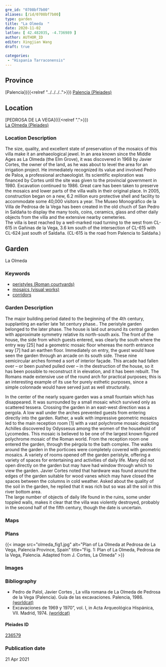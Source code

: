```yaml
---
gre_id: "0708bf7b00"
aliases: [/id/0708bf7b00]
type: garden
title: "La Olmeda  "
date: 2020-11-02
latlon: [ 42.482035, -4.736989 ]
author: AUTHOR_ID
editor: Xingjian Wang
draft: true

categories:
 - "Hispania Tarraconensis"
---
```


## Province

[Palencia]({{<relref "../../../..">}})
[Palencia (Pleiades)](https://pleiades.stoa.org/places/236591)

<!--### Province Description-->


## Location

[PEDROSA DE LA VEGA]({{<relref ".">}}) \
[La Olmeda (Pleiades)](https://pleiades.stoa.org/places/236579)

### Location Description
The size, quality, and excellent state of preservation of the mosaics of this villa make it an arehaeological jewel.  In an area known since the Middle Ages as La Olmeda (the Elm Grove), it was discovered in 1968 by Javier Cortes, the owner of the land, as he was about to level the area for an irrigation project.  He immediately recognized its value and involved Pedro de Paloa, a professional archaeologist. Its scientific exploration was financed by Cortes until the site was given to the provincial government  in 1980.  Excavation continued to 1986.  Great care has been taken to preserve the mosaics and lower parts of the villa walls in their original place.  In 2005, construction began on a new, 6.2 million euro protective shell and facility to accommodate some 40,000 visitors a year.  The Museo Monográfico de la Villa de Pedrosa de la Vega has been created in the old chuch of San Pedro in Saldaña to display the many tools, coins, ceramics, glass and other daily objects from the villa and the extensive nearby cemeteries.  
The villa is best reached by a well-marked road turning to the west from CL-615 in Gañinas de la Vega, 3.6 km south of the intersection of CL-615 with CL-624 just south of Saldaña. (CL-615 is the road from Palencia to Saldaña.)

<!-- LEAVE THIS BLANK FOR NOW -->

<!--## Sublocation-->

<!--
[AREA WITHIN LOCATION, LIKE “PALATINE HILL”](GEOREFERENCE LINK)
A sublocation is any area larger than an individual garden, but located within a location. I would always try to include a link to a controlled vocabulary here if possible. This ID may well be different from the Garden ID, e.g., Pompeii versus a Garden in one of the houses which has its own Pleiades ID.
-->

<!--### Sublocation Description-->

<!-- DESCRIPTION -->

## Garden
La Olmeda  

### Keywords
- [peristyles (Roman courtyards)](http://vocab.getty.edu/page/aat/300080971)
- [mosaics (visual works)](http://vocab.getty.edu/page/aat/300015342)
- [corridors](http://vocab.getty.edu/page/aat/300004294)

### Garden Description
The major building period dated to the beginning of the 4th century, supplanting an earlier late 1st century phase.. The peristyle garden belonged to the later phase.  The house is laid out around its central garden with approximate symmetry relative its north-south axis.  The front of the house, the side from which guests entered, was clearly the south where the entry way [25] had a geometric mosaic floor whereas the north entrance way [7] had an earthen floor.  Immediately on entry, the guest would have seen the garden through an arcade on its south side.  These nine semicircular arches formed a sort of interior façade.  This arcade had fallen over – or been pushed pulled over – in the destruction of the house, so it has been possible to reconstruct it in elevation, and it has been rebuilt.  The Romans made extensive use of the round arch for practical purposes; this is an interesting example of its use for purely esthetic purposes, since a simple colonnade would have served just as well structurally.

In the center of the nearly square garden was a small fountain which has disappeared.  It was surrounded by a small mosaic which survived only as scattered tessera.  Crossing the garden in an east-west direction was a pergola. A low wall under the arches prevented guests from entering directly into the garden.  Rather, a walk with impressive geometric mosaics led to the main reception room [1] with a vast polychrome mosaic depicting Achilles discovered by Odyssesus among the women of the household of Lycomedes. This mosaic is believed to be one of the largest known figured polychrome mosaic of the Roman world. From the reception room one entered the garden, through the pérgola to the bath complex.  The walks around the garden in the porticoes were completely covered with geometric mosaics.  A variety of rooms opened off the garden peristyle, offering a variety of spaces for entertaining and activities of daily life. Many did not open directly on the garden but may have had window through which to view the garden.
Javier Cortes noted that hardware was found around the edges of the garden suitable for wood vanes which may have closed the spaces between the columns in cold weather.  Asked about the quality of the soil in the garden, he replied that it was rich but so was all the soil in this river bottom area.   
The large number of objects of daily life found in the ruins, some under toppled walls, makes it clear that the villa was violently destroyed, probably in the second half of the fifth century, though the date is uncertain.  

### Maps

<!--
{{< image src="FILENAME" alt="ALT_TEXT" title="CAPTION" >}}
-->

### Plans

{{< image src="olmeda_fig1.jpg" alt="Plan of La Olmeda at Pedrosa de La Vega, Palencia Province, Spain" title="Fig. 1: Plan of La Olmeda, Pedrosa de la Vega, Palencia.  Adapted from J. Cortes, La Olmeda" >}}

### Images

<!--
{{< image src="FILENAME" alt="ALT_TEXT" title="CAPTION" >}}
-->

<!--### Dates-->


### Bibliography
- Pedro de Palol, Javier Cortes , La villa romana de La Olmeda de Pedrosa de la Vega (Palencia). Guía de las excavaciones. Palencia, 1986. [(worldcat)](http://www.worldcat.org/oclc/435246224)
- Excavaciones de 1969 y 1970”, vol. I, in Acta Arqueológica Hispánica, VII. Madrid, 1974. [(worldcat)](http://www.worldcat.org/oclc/183400557)

<!--#### Periodo ID-->

<!-- [PERIODO_ID](https://pleiades.stoa.org/places/PLEIADES_ID) -->

#### Pleiades ID

[236579](https://pleiades.stoa.org/places/236579)

<!--#### TGN ID
[7031751](http://vocab.getty.edu/page/tgn/7031751) -->

<!--### Contributor-->


### Publication date

21 Apr 2021

<!--### Related articles-->

<!-- Links to other related articles. Leave blank for now -->
